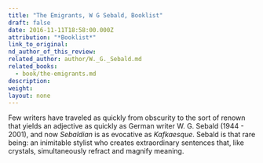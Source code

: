 ```yaml
---
title: "The Emigrants, W G Sebald, Booklist"
draft: false
date: 2016-11-11T18:58:00.000Z
attribution: "*Booklist*"
link_to_original:
nd_author_of_this_review:
related_author: author/W._G._Sebald.md
related_books:
  - book/the-emigrants.md
description:
weight:
layout: none
---
```

Few writers have traveled as quickly from obscurity to the sort of renown that yields an adjective as quickly as German writer W. G. Sebald (1944 - 2001), and now *Sebaldian* is as evocative as *Kafkaesque*. Sebald is that rare being: an inimitable stylist who creates extraordinary sentences that, like crystals, simultaneously refract and magnify meaning.

